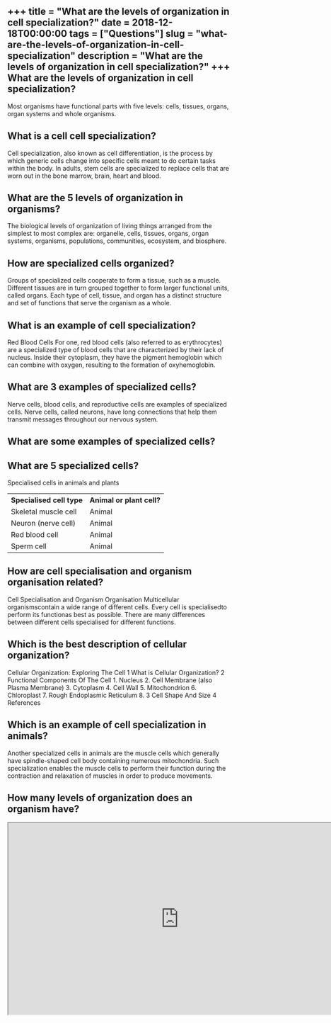 +++
title = "What are the levels of organization in cell specialization?"
date = 2018-12-18T00:00:00
tags = ["Questions"]
slug = "what-are-the-levels-of-organization-in-cell-specialization"
description = "What are the levels of organization in cell specialization?"
+++
What are the levels of organization in cell specialization?
-----------------------------------------------------------

Most organisms have functional parts with five levels: cells, tissues, organs, organ systems and whole organisms.

What is a cell cell specialization?
-----------------------------------

Cell specialization, also known as cell differentiation, is the process by which generic cells change into specific cells meant to do certain tasks within the body. In adults, stem cells are specialized to replace cells that are worn out in the bone marrow, brain, heart and blood.

What are the 5 levels of organization in organisms?
---------------------------------------------------

The biological levels of organization of living things arranged from the simplest to most complex are: organelle, cells, tissues, organs, organ systems, organisms, populations, communities, ecosystem, and biosphere.

How are specialized cells organized?
------------------------------------

Groups of specialized cells cooperate to form a tissue, such as a muscle. Different tissues are in turn grouped together to form larger functional units, called organs. Each type of cell, tissue, and organ has a distinct structure and set of functions that serve the organism as a whole.

What is an example of cell specialization?
------------------------------------------

Red Blood Cells For one, red blood cells (also referred to as erythrocytes) are a specialized type of blood cells that are characterized by their lack of nucleus. Inside their cytoplasm, they have the pigment hemoglobin which can combine with oxygen, resulting to the formation of oxyhemoglobin.

What are 3 examples of specialized cells?
-----------------------------------------

Nerve cells, blood cells, and reproductive cells are examples of specialized cells. Nerve cells, called neurons, have long connections that help them transmit messages throughout our nervous system.

What are some examples of specialized cells?
--------------------------------------------

What are 5 specialized cells?
-----------------------------

Specialised cells in animals and plants

<table><tr><th>Specialised cell type</th><th>Animal or plant cell?</th></tr><tr><td>Skeletal muscle cell</td><td>Animal</td></tr><tr><td>Neuron (nerve cell)</td><td>Animal</td></tr><tr><td>Red blood cell</td><td>Animal</td></tr><tr><td>Sperm cell</td><td>Animal</td></tr></table>

How are cell specialisation and organism organisation related?
--------------------------------------------------------------

Cell Specialisation and Organism Organisation Multicellular organismscontain a wide range of different cells. Every cell is specialisedto perform its functionas best as possible. There are many differences between different cells specialised for different functions.

Which is the best description of cellular organization?
-------------------------------------------------------

Cellular Organization: Exploring The Cell 1 What is Cellular Organization? 2 Functional Components Of The Cell 1. Nucleus 2. Cell Membrane (also Plasma Membrane) 3. Cytoplasm 4. Cell Wall 5. Mitochondrion 6. Chloroplast 7. Rough Endoplasmic Reticulum 8. 3 Cell Shape And Size 4 References

Which is an example of cell specialization in animals?
------------------------------------------------------

Another specialized cells in animals are the muscle cells which generally have spindle-shaped cell body containing numerous mitochondria. Such specialization enables the muscle cells to perform their function during the contraction and relaxation of muscles in order to produce movements.

How many levels of organization does an organism have?
------------------------------------------------------

<iframe allow="accelerometer; autoplay; clipboard-write; encrypted-media; gyroscope; picture-in-picture" allowfullscreen="" class="__youtube_prefs__  epyt-is-override  no-lazyload" data-no-lazy="1" data-origheight="433" data-origwidth="770" data-skipgform_ajax_framebjll="" height="433" id="_ytid_32416" loading="lazy" src="https://www.youtube.com/embed/ZRFykdf4kDc?enablejsapi=1&autoplay=0&cc_load_policy=0&cc_lang_pref=&iv_load_policy=1&loop=0&modestbranding=0&rel=1&fs=1&playsinline=0&autohide=2&theme=dark&color=red&controls=1&" title="YouTube player" width="770"></iframe>